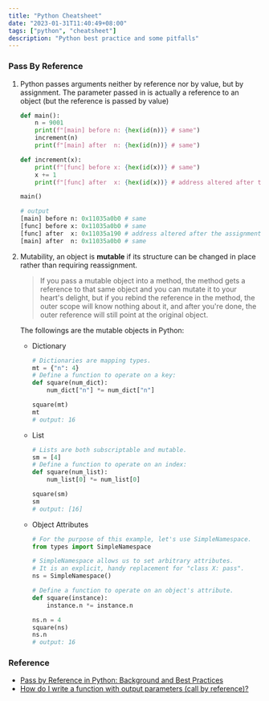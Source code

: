```yaml
---
title: "Python Cheatsheet"
date: "2023-01-31T11:40:49+08:00"
tags: ["python", "cheatsheet"]
description: "Python best practice and some pitfalls"
---
```


### Pass By Reference 
1. Python passes arguments neither by reference nor by value, but by assignment. The parameter passed in is actually a reference to an object (but the reference is passed by value)
	```python
	def main():
	    n = 9001
	    print(f"[main] before n: {hex(id(n))} # same")
	    increment(n)
	    print(f"[main] after  n: {hex(id(n))} # same")
	
	def increment(x):
	    print(f"[func] before x: {hex(id(x))} # same")
	    x += 1
	    print(f"[func] after  x: {hex(id(x))} # address altered after the assignment")
	
	main()
	
	# output
	[main] before n: 0x11035a0b0 # same
	[func] before x: 0x11035a0b0 # same
	[func] after  x: 0x11035a190 # address altered after the assignment
	[main] after  n: 0x11035a0b0 # same
	```

2. Mutability, an object is **mutable** if its structure can be changed in place rather than requiring reassignment.
	> If you pass a mutable object into a method, the method gets a reference to that same object and you can mutate it to your heart's delight, but if you rebind the reference in the method, the outer scope will know nothing about it, and after you're done, the outer reference will still point at the original object.

	The followings are the mutable objects in Python: 
	- Dictionary
	  ```python
	  # Dictionaries are mapping types.
	  mt = {"n": 4}
	  # Define a function to operate on a key:
	  def square(num_dict):
	      num_dict["n"] *= num_dict["n"]
	  
	  square(mt)
	  mt
	  # output: 16
	  ```
	- List
	  ```python
	  # Lists are both subscriptable and mutable.
	  sm = [4]
	  # Define a function to operate on an index:
	  def square(num_list):
	      num_list[0] *= num_list[0]
	  
	  square(sm)
	  sm
	  # output: [16]
	  ```
	- Object Attributes
	  ```python
	  # For the purpose of this example, let's use SimpleNamespace.
	  from types import SimpleNamespace
	  
	  # SimpleNamespace allows us to set arbitrary attributes.
	  # It is an explicit, handy replacement for "class X: pass".
	  ns = SimpleNamespace()
	  
	  # Define a function to operate on an object's attribute.
	  def square(instance):
	      instance.n *= instance.n
	  
	  ns.n = 4
	  square(ns)
	  ns.n
	  # output: 16
	  ```


### Reference
- [Pass by Reference in Python: Background and Best Practices](https://realpython.com/python-pass-by-reference/#toc)
- [How do I write a function with output parameters (call by reference)?](https://docs.python.org/3/faq/programming.html#how-do-i-write-a-function-with-output-parameters-call-by-reference)
